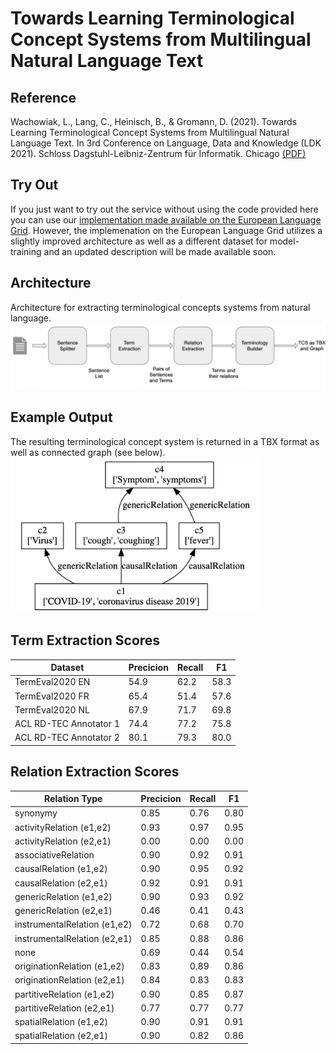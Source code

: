 # Towards Learning Terminological Concept Systems from Multilingual Natural Language Text

## Reference
Wachowiak, L., Lang, C., Heinisch, B., & Gromann, D. (2021). Towards Learning Terminological Concept Systems from Multilingual Natural Language Text. In 3rd Conference on Language, Data and Knowledge (LDK 2021). Schloss Dagstuhl-Leibniz-Zentrum für Informatik.
Chicago	[(PDF)](https://drops.dagstuhl.de/opus/volltexte/2021/14558/pdf/OASIcs-LDK-2021-22.pdf)

## Try Out
If you just want to try out the service without using the code provided here you can use our [implementation made available on the European Language Grid](https://live.european-language-grid.eu/catalogue/tool-service/8122). However, the implemenation on the European Language Grid utilizes a slightly improved architecture as well as a different dataset for model-training and an updated description will be made available soon. 


## Architecture
Architecture for extracting terminological concepts systems from natural language.
![PicArchitecture](/architecture.png)

## Example Output
The resulting terminological concept system is returned in a TBX format as well as connected graph (see below).   
<img src="/example_output_graph.png" alt="PicExampleGraphOutput" width="400"/>

## Term Extraction Scores

|  Dataset | Precicion |  Recall |  F1 |  
|---|---|---|---|
|  TermEval2020 EN |  54.9 | 62.2  | 58.3  |   
| TermEval2020 FR |  65.4 | 51.4  | 57.6  |   
|  TermEval2020 NL |  67.9 | 71.7  | 69.8  |
|  ACL RD-TEC Annotator 1 |  74.4 | 77.2  | 75.8  |
|  ACL RD-TEC Annotator 2 |  80.1 | 79.3  | 80.0  |

## Relation Extraction Scores

|  Relation Type | Precicion |  Recall |  F1 |  
|---|---|---|---|
|  synonymy|  0.85 |  0.76 |  0.80 |   
| activityRelation (e1,e2) |  0.93 | 0.97 |  0.95 |   
|  activityRelation (e2,e1) |  0.00 | 0.00 | 0.00  |
|  associativeRelation |  0.90 | 0.92  | 0.91  |
|  causalRelation (e1,e2) | 0.90  |  0.95 |  0.92 |
|  causalRelation (e2,e1) |  0.92 |  0.91 |  0.91 |
|  genericRelation (e1,e2) |  0.90 | 0.93  | 0.92  |
|  genericRelation (e2,e1) |  0.46 | 0.41  | 0.43  |
|  instrumentalRelation (e1,e2) | 0.72  | 0.68  |  0.70 |
|  instrumentalRelation (e2,e1) |  0.85 |  0.88 |  0.86 |
|  none | 0.69  |  0.44 |  0.54 |
|  originationRelation (e1,e2) | 0.83  |  0.89 |  0.86 |
|  originationRelation (e2,e1) |  0.84|  0.83 | 0.83  |
|  partitiveRelation (e1,e2) |  0.90 |  0.85 |  0.87 |
|  partitiveRelation (e2,e1) |  0.77 |  0.77 |  0.77 |
|  spatialRelation (e1,e2) |  0.90 |  0.91 |  0.91 |
|  spatialRelation (e2,e1) |  0.90 |   0.82| 0.86  |
